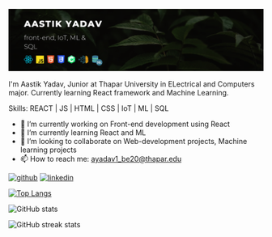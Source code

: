 
![](https://github.com/SKULLDRAGON099/banner/blob/main/Screenshot%202023-03-25%20132151.png?raw=true)

I'm Aastik Yadav, Junior at Thapar University in ELectrical and Computers major. Currently learning React framework and Machine Learning.

Skills: REACT | JS | HTML | CSS | IoT | ML | SQL

- 🔭 I’m currently working on Front-end development using React  
- 🌱 I’m currently learning React and ML 
- 👯 I’m looking to collaborate on Web-development projects, Machine learning projects 
- 📫 How to reach me:  ayadav1_be20@thapar.edu 


[<img src='https://cdn.jsdelivr.net/npm/simple-icons@3.0.1/icons/github.svg' alt='github' height='40'>](https://github.com/SKULLDRAGON099)  [<img src='https://cdn.jsdelivr.net/npm/simple-icons@3.0.1/icons/linkedin.svg' alt='linkedin' height='40'>](https://www.linkedin.com/in/aastik-yadav-cauldron/)  

[![Top Langs](https://github-readme-stats.vercel.app/api/top-langs/?username=SKULLDRAGON099)](https://github.com/anuraghazra/github-readme-stats)

![GitHub stats](https://github-readme-stats.vercel.app/api?username=SKULLDRAGON099&show_icons=true)  

![GitHub streak stats](https://streak-stats.demolab.com/?user=SKULLDRAGON099)  

